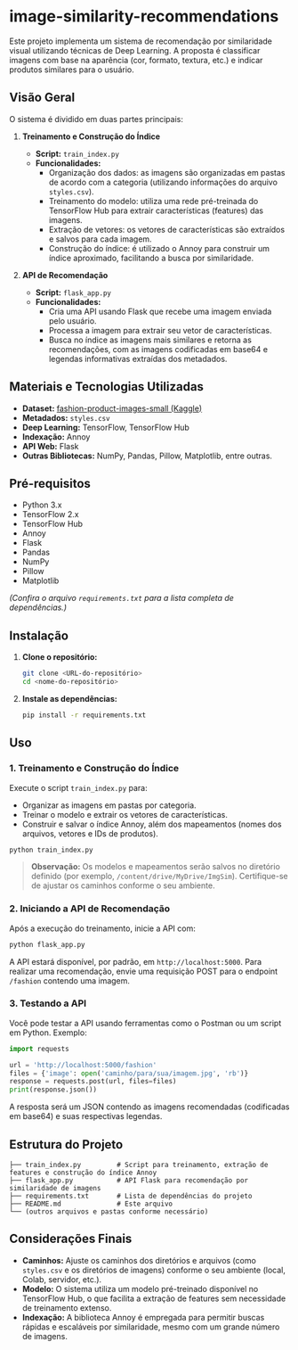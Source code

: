 # image-similarity-recommendations

Este projeto implementa um sistema de recomendação por similaridade visual utilizando técnicas de Deep Learning. A proposta é classificar imagens com base na aparência (cor, formato, textura, etc.) e indicar produtos similares para o usuário.

## Visão Geral

O sistema é dividido em duas partes principais:

1. **Treinamento e Construção do Índice**  
   - **Script:** `train_index.py`  
   - **Funcionalidades:**  
     - Organização dos dados: as imagens são organizadas em pastas de acordo com a categoria (utilizando informações do arquivo `styles.csv`).  
     - Treinamento do modelo: utiliza uma rede pré-treinada do TensorFlow Hub para extrair características (features) das imagens.  
     - Extração de vetores: os vetores de características são extraídos e salvos para cada imagem.  
     - Construção do índice: é utilizado o Annoy para construir um índice aproximado, facilitando a busca por similaridade.

2. **API de Recomendação**  
   - **Script:** `flask_app.py`  
   - **Funcionalidades:**  
     - Cria uma API usando Flask que recebe uma imagem enviada pelo usuário.  
     - Processa a imagem para extrair seu vetor de características.  
     - Busca no índice as imagens mais similares e retorna as recomendações, com as imagens codificadas em base64 e legendas informativas extraídas dos metadados.

## Materiais e Tecnologias Utilizadas

- **Dataset:** [fashion-product-images-small (Kaggle)](https://www.kaggle.com/paramaggarwal/fashion-product-images-small)
- **Metadados:** `styles.csv`
- **Deep Learning:** TensorFlow, TensorFlow Hub
- **Indexação:** Annoy
- **API Web:** Flask
- **Outras Bibliotecas:** NumPy, Pandas, Pillow, Matplotlib, entre outras.

## Pré-requisitos

- Python 3.x
- TensorFlow 2.x
- TensorFlow Hub
- Annoy
- Flask
- Pandas
- NumPy
- Pillow
- Matplotlib

*(Confira o arquivo `requirements.txt` para a lista completa de dependências.)*

## Instalação

1. **Clone o repositório:**

   ```bash
   git clone <URL-do-repositório>
   cd <nome-do-repositório>
   ```

2. **Instale as dependências:**

   ```bash
   pip install -r requirements.txt
   ```

## Uso

### 1. Treinamento e Construção do Índice

Execute o script `train_index.py` para:

- Organizar as imagens em pastas por categoria.
- Treinar o modelo e extrair os vetores de características.
- Construir e salvar o índice Annoy, além dos mapeamentos (nomes dos arquivos, vetores e IDs de produtos).

```bash
python train_index.py
```

> **Observação:** Os modelos e mapeamentos serão salvos no diretório definido (por exemplo, `/content/drive/MyDrive/ImgSim`). Certifique-se de ajustar os caminhos conforme o seu ambiente.

### 2. Iniciando a API de Recomendação

Após a execução do treinamento, inicie a API com:

```bash
python flask_app.py
```

A API estará disponível, por padrão, em `http://localhost:5000`. Para realizar uma recomendação, envie uma requisição POST para o endpoint `/fashion` contendo uma imagem.

### 3. Testando a API

Você pode testar a API usando ferramentas como o Postman ou um script em Python. Exemplo:

```python
import requests

url = 'http://localhost:5000/fashion'
files = {'image': open('caminho/para/sua/imagem.jpg', 'rb')}
response = requests.post(url, files=files)
print(response.json())
```

A resposta será um JSON contendo as imagens recomendadas (codificadas em base64) e suas respectivas legendas.

## Estrutura do Projeto

```
├── train_index.py         # Script para treinamento, extração de features e construção do índice Annoy
├── flask_app.py           # API Flask para recomendação por similaridade de imagens
├── requirements.txt       # Lista de dependências do projeto
├── README.md              # Este arquivo
└── (outros arquivos e pastas conforme necessário)
```

## Considerações Finais

- **Caminhos:** Ajuste os caminhos dos diretórios e arquivos (como `styles.csv` e os diretórios de imagens) conforme o seu ambiente (local, Colab, servidor, etc.).
- **Modelo:** O sistema utiliza um modelo pré-treinado disponível no TensorFlow Hub, o que facilita a extração de features sem necessidade de treinamento extenso.
- **Indexação:** A biblioteca Annoy é empregada para permitir buscas rápidas e escaláveis por similaridade, mesmo com um grande número de imagens.
